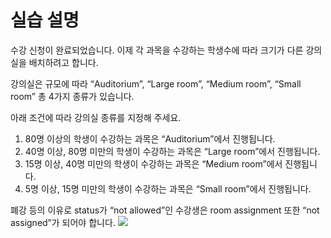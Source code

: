 # 실습  설명
수강 신청이 완료되었습니다. 이제 각 과목을 수강하는 학생수에 따라 크기가 다른 강의실을 배치하려고 합니다.

강의실은 규모에 따라 “Auditorium”, “Large room”, “Medium room”, “Small room” 총 4가지 종류가 있습니다.

아래 조건에 따라 강의실 종류를 지정해 주세요.

1. 80명 이상의 학생이 수강하는 과목은 “Auditorium”에서 진행됩니다.
2. 40명 이상, 80명 미만의 학생이 수강하는 과목은 “Large room”에서 진행됩니다.
3. 15명 이상, 40명 미만의 학생이 수강하는 과목은 “Medium room”에서 진행됩니다.
4. 5명 이상, 15명 미만의 학생이 수강하는 과목은 “Small room”에서 진행됩니다.

폐강 등의 이유로 status가 “not allowed”인 수강생은 room assignment 또한 “not assigned”가 되어야 합니다.
<img src="https://i.imgur.com/m2eg4Sr.png" style="max-width: 100%;">
